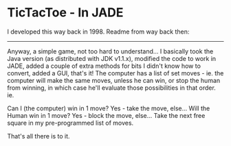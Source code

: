 TicTacToe - In JADE
===================

I developed this way back in 1998. Readme from way back then:

---

Anyway, a simple game, not too hard to understand...  I basically took
the Java version (as distributed with JDK v1.1.x), modified the code
to work in JADE, added a couple of extra methods for bits I didn't know
how to convert, added a GUI, that's it! The computer has a list of set moves - ie.
the computer will make the same moves, unless he can win, or stop the human from 
winning, in which case he'll evaluate those possibilities in that 
order. ie.

Can I (the computer) win in 1 move?  Yes - take the move, else...
Will the Human win in 1 move?  Yes - block the move, else...
Take the next free square in my pre-programmed list of moves.

That's all there is to it.
